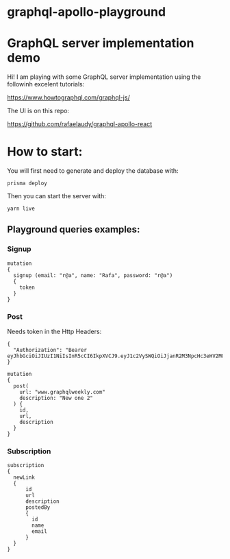 # graphql-apollo-playground

# GraphQL server implementation demo

Hi!
I am playing with some GraphQL server implementation using the followinh excelent tutorials:

https://www.howtographql.com/graphql-js/

The UI is on this repo:

https://github.com/rafaelaudy/graphql-apollo-react

# How to start:

You will first need to generate and deploy the database with:

```
prisma deploy
```

Then you can start the server with:

```
yarn live
```

## Playground queries examples:

### Signup

```
mutation
{
  signup (email: "r@a", name: "Rafa", password: "r@a")
  {
    token
  }
}
```

### Post

Needs token in the Http Headers:

```
{
  "Authorization": "Bearer eyJhbGciOiJIUzI1NiIsInR5cCI6IkpXVCJ9.eyJ1c2VySWQiOiJjanR2M3NpcHc3eHV2MGI2MHljMmswd2JqIiwiaWF0IjoxNTUzOTI2NjI2fQ.UCpuHTxiYTTBuKtF9ZWhSMQ8tqNi4PAOpkUHmUMGtQ0"
}

```

```
mutation
{
  post(
    url: "www.graphqlweekly.com"
    description: "New one 2"
  ) {
    id,
    url,
    description
  }
}
```

### Subscription

```
subscription
{
  newLink
  {
      id
      url
      description
      postedBy
      {
        id
        name
        email
      }
  }
}
```
